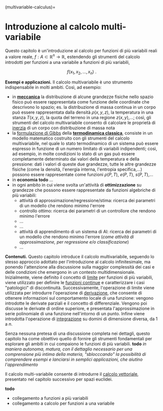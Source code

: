 (multivariable-calculus)=
# Introduzione al calcolo multi-variabile

Questo capitolo è un'introduzione al calcolo per funzioni di più variabili reali a valore reale, $f: A \subset \mathbb{R}^n \rightarrow \mathbb{R}$, estendendo gli strumenti del calcolo introdotti per funzioni a una variabile a funzioni di più variabili,

$$f(x_1, x_2, \dots, x_n) \ .$$

**Esempi e applicazioni.** Il calcolo multivariabile è uno strumento indispensabile in molti ambiti. Così, ad esempio:
- in [**meccanica**](https://basics2022.github.io/bbooks-physics-hs/ch/mechanics.html) la distribuzione di alcune grandezze fisiche nello spazio fisico può essere rappresentata come funzione delle coordinate che descrivono lo spazio; es. la distribuzione di massa continua in un corpo può essere rappresentata dalla densità $\rho(x,y,z)$, la temperatura in una stanza $T(x,y,z)$, la quota del terreno in una regione $z(x,y)$,...; così, gli strumenti del calcolo multivariabile consento di calcolare le proprietà di [inerzia](https://basics2022.github.io/bbooks-physics-hs/ch/mechanics/inertia.html) di un corpo con distribuzione di massa nota
- la [formulazione di Gibbs](https://basics2022.github.io/bbooks-physics-hs/ch/thermodynamics/principles-gibbs-phase-rule.html) della [**termodinamica classica**](https://basics2022.github.io/bbooks-physics-hs/ch/thermodynamics/foundation.html), consiste in un modello matematico costruito con gli strumenti del calcolo multivariabile, nel quale lo stato termodinamico di un sistema può essere espresso in funzione di un numero limitato di variabili indipendenti; così, ad esempio, in molte condizioni lo stato di un gas può essere completamente determinato dai valori della temperatura e della pressione: dati i valori di queste due grandezze, tutte le altre grandezze fisiche (come la densità, l'energia interna, l'entropia specifica,...) possono essere rappresentate come funzioni $\rho(P,T)$, $e(P,T)$, $s(P,T)$,...
- in **economia** **todo** ...
- in ogni ambito in cui viene svolta un'attività di **ottimizzazione** su grandezze che possono essere rappresentate da funzioni algebriche di più variabili:
  - attività di approssimazione/regressione/stima: ricerca dei parametri di un modello che rendono minimo l'errore
  - controllo ottimo: ricerca dei parametri di un controllore che rendono minimo l'errore
  - ...
  - ...
  - attività di apprendimento di un sistema di AI: ricerca dei parametri di un modello che rendono minimo l'errore (*come attività di approssimazione, per regressione e/o classificazione*)
  - ...

**Contenuti.** Questo capitolo introduce il calcolo multivariabile, seguendo lo stesso approccio adottato per l'introduzione al calcolo infinitesimale, ma ponendo l'attenzione alla discussione sulla maggior complessità dei casi e delle condizioni che emergono in un contesto multidimensionale.
Inizialmente, viene definito il concetto di [limite](multivariable-calculus:limit) per funzioni di più variabili, viene utilizzato per definire le [funzioni continue](multivariable-calculus:continuity) e caratterizzare i casi "patologici" di discontinuità.
Successivamente, l'operazione di limite viene utilizzata per introdurre l'operazione di [derivazione](multivariable-calculus:derivatives), che consente di ottenere informazioni sul comportamento locale di una funzione: vengono introdotte le derivate parziali e il concetto di differenziale. Vengono poi discusse le derivate di ordine superiore, e presentata l'approssimazione in serie polinomiale di una funzione nell'intorno di un punto.
Infine viene introdotta l'operazione di [integrazione](multivariable-calculus:integrals) su domini di dimensione diversa, da $1$ a $n$.

Senza nessuna pretesa di una discussione completa nei dettagli, questo capitolo ha come obiettivo quello di fornire gli strumenti fondamentali per esplorare gli ambiti in cui compaiono le funzioni di più variabili. **todo** *in maniera autonoma, matura, con il dettaglio necessario per una comprensione più intima della materia, "sblocccando" la possibilità di comprendere esempi e lanciarsi in semplici applicazioni, che aiutino l'apprendimento*

Il calcolo multi-variabile consente di introdurre il [calcolo vettoriale](vector-calculus), presentato nel capitolo successivo per spazi euclidei.

**todo**
- collegamento a funzioni a più variabili
- collegamento a calcolo per funzioni a una variabile


<!--
I concetti di limite, derivata e integrale introdotti per le funzioni reali di variabile reale, $f: D \subset \mathbb{R} \rightarrow \mathbb{R}$ nella sezione del calcolo infinitesimale, vengono qui estesi alle funzoni a valore reale di più variabili, $f: D \subset \mathbb{R}^n \rightarrow \mathbb{R}$.

Gli strumenti del calcolo multi-variabile vengono successivamente utilizzati per il calcolo vettoriale.

Le funzioni e il calcolo multi-variabile trovano la loro applicazione in molti ambiti, tra i quali:
- la **formulazione di Gibbs della termodinamica classica** **todo** *link*
- l'**ottimizzazione** **todo** *link* e le molte applicazioni che coinvolgono un'ottimizzazione di funzioni continue e differenziabili come:
  - l'approssimazione con metodi di massima somiglianza, MLE, che prevedono la minimizzazione di una funzione di errore
  - la programmazione ottima
  - il controllo ottimo
  - ...
-->

